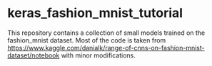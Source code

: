 # keras_fashion_mnist_tutorial
This repository contains a collection of small models trained on the fashion_mnist dataset. Most of the code is taken from https://www.kaggle.com/danialk/range-of-cnns-on-fashion-mnist-dataset/notebook with minor modifications.
